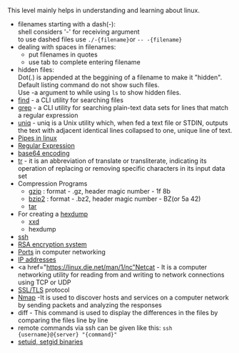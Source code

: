 This level mainly helps in understanding and learning about linux.
<br>

*	filenames starting with a dash(-):
	<br>shell considers '-' for receiving argument
	<br>to use dashed files use <code>./-{filename}</code>or <code>-- -{filename}</code>
* dealing with spaces in filenames:
	* put filenames in quotes
	* use tab to complete entering filename
* hidden files:
	<br>Dot(.) is appended at the beggining of a filename to make it "hidden".
	<br>Default listing command do not show such files.
	<br>Use -a argument to while using <code>ls</code> to show hidden files.
* <a href="https://en.wikipedia.org/wiki/Find_(Unix)">find</a> - a CLI utility for searching files
*	<a href="https://en.wikipedia.org/wiki/Grep">grep</a> - a CLI utility for searching plain-text data sets for lines that match a regular expression
*	<a href="https://en.wikipedia.org/wiki/Uniq">uniq</a> - uniq is a Unix utility which, when fed a text file or STDIN, outputs the text with adjacent identical lines collapsed to one, unique line of text.
* <a href="http://www.linfo.org/pipes.html">Pipes in linux</a>
* <a href="https://en.wikipedia.org › wiki › Regular_expression">Regular Expression</a>
* <a href="https://en.wikipedia.org/wiki/Base64">base64 encoding</a>
*	<a href="https://en.wikipedia.org/wiki/Tr_(Unix)">tr</a> - it is an abbreviation of translate or transliterate, indicating its operation of replacing or removing specific characters in its input data set
* Compression Programs
	* <a href="https://en.wikipedia.org/wiki/Bzip2">gzip</a> : format - .gz, header magic number - 1f 8b
	* <a href="https://en.wikipedia.org/wiki/Gzip">bzip2</a> : format - .bz2, header magic number - BZ(or 5a 42)
	* <a href="https://linux.die.net/man/1/tar">tar</a>
* For creating a <a href="https://en.wikipedia.org/wiki/Hex_dump">hexdump</a>
	* <a href="https://www.tutorialspoint.com/unix_commands/xxd.htm">xxd</a>
	* hexdump
* <a href="https://en.wikipedia.org/wiki/Secure_Shell">ssh</a>
* <a href="https://en.wikipedia.org/wiki/RSA_(cryptosystem)">RSA encryption system</a>
* <a href="https://en.wikipedia.org/wiki/Port_(computer_networking)">Ports</a> in computer networking
* <a href="https://en.wikipedia.org/wiki/IP_address">IP addresses</a>
* <a href="https://linux.die.net/man/1/nc"Netcat</a> - It is a computer networking utility for reading from and writing to network connections using TCP or UDP
* <a href="https://en.wikipedia.org/wiki/Transport_Layer_Security">SSL/TLS</a> protocol
* <a href="https://en.wikipedia.org/wiki/Nmap">Nmap</a> -It is used to discover hosts and services on a computer network by sending packets and analyzing the responses
* diff - This command is used to display the differences in the files by comparing the files line by line 
* remote commands via ssh can be given like this: <code>ssh {username}@{server} "{command}"</code>
* <a href="https://en.wikipedia.org/wiki/Setuid">setuid, setgid binaries</a>
	
